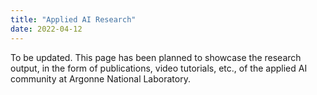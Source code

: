 ```yaml
---
title: "Applied AI Research"
date: 2022-04-12
---
```


To be updated. This page has been planned to showcase the research output, in the form of publications, video tutorials, etc., of the applied AI community at Argonne National Laboratory. 
